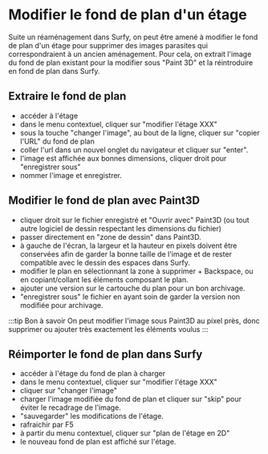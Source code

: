 # Modifier le fond de plan d'un étage


<Youtube code="c_q-iUf1Is4"/>


Suite un réaménagement dans Surfy, on peut être amené à modifier le fond de plan d'un étage pour supprimer des images parasites qui correspondraient à un ancien aménagement.
Pour cela, on extrait l'image du fond de plan existant pour la modifier sous "Paint 3D" et la réintroduire en fond de plan dans Surfy.

## Extraire le fond de plan

-   accéder à l'étage
-   dans le menu contextuel, cliquer sur "modifier l'étage XXX"
-   sous la touche "changer l'image", au bout de la ligne, cliquer sur "copier l'URL" du fond de plan
-   coller l'url dans un nouvel onglet du navigateur et cliquer sur "enter".  
-   l'image est affichée aux bonnes dimensions, cliquer droit pour "enregistrer sous"
-   nommer l'image et enregistrer.

## Modifier le fond de plan avec Paint3D

-   cliquer droit sur le fichier enregistré et "Ouvrir avec" Paint3D (ou tout autre logiciel de dessin respectant les dimensions du fichier)
-   passer directement en "zone de dessin" dans Paint3D.
-   à gauche de l'écran, la largeur et la hauteur en pixels doivent être conservées afin de garder la bonne taille de l'image et de rester compatible avec le dessin des espaces dans Surfy.
-   modifier le plan en sélectionnant la zone à supprimer + Backspace, ou en copiant/collant les éléments composant le plan.
-   ajouter une version sur le cartouche du plan pour un bon archivage.
-   "enregistrer sous" le fichier en ayant soin de garder la version non modifiée pour archivage.

:::tip Bon à savoir
On peut modifier l'image sous Paint3D au pixel près, donc supprimer ou ajouter très exactement les éléments voulus
:::

## Réimporter le fond de plan dans Surfy


-   accéder à l'étage du fond de plan à charger
-   dans le menu contextuel, cliquer sur "modifier l'étage XXX"
-   cliquer sur "changer l'image"
-   charger l'image modifiée du fond de plan et cliquer sur "skip" pour éviter le recadrage de l'image.
-   "sauvegarder" les modifications de l'étage.
-   rafraichir par F5
-   à partir du menu contextuel, cliquer sur "plan de l'étage en 2D"
-   le nouveau fond de plan est affiché sur l'étage.
